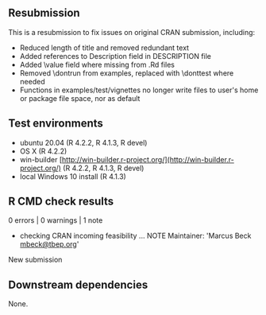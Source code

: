 ## Resubmission

This is a resubmission to fix issues on original CRAN submission, including:

* Reduced length of title and removed redundant text
* Added references to Description field in DESCRIPTION file
* Added \value field where missing from .Rd files 
* Removed \dontrun from examples, replaced with \donttest where needed
* Functions in examples/test/vignettes no longer write files to user's home or package file space, nor as default

## Test environments

* ubuntu 20.04 (R 4.2.2, R 4.1.3, R devel)
* OS X (R 4.2.2)
* win-builder [http://win-builder.r-project.org/](http://win-builder.r-project.org/) (R 4.2.2, R 4.1.3, R devel)
* local Windows 10 install (R 4.1.3)

## R CMD check results

0 errors | 0 warnings | 1 note

* checking CRAN incoming feasibility ... NOTE
Maintainer: 'Marcus Beck <mbeck@tbep.org>'

New submission

## Downstream dependencies

None.



